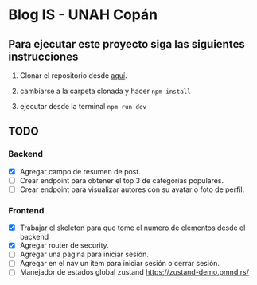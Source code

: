 # Blog IS - UNAH Copán

## Para ejecutar este proyecto siga las siguientes instrucciones

1. Clonar el repositorio desde [aquí](https://link-url-here.org).

2. cambiarse a la carpeta clonada y hacer `npm install`

3. ejecutar desde la terminal `npm run dev`

## TODO

### Backend

- [x] Agregar campo de resumen de post.
- [ ] Crear endpoint para obtener el top 3 de categorías populares.
- [ ] Crear endpoint para visualizar autores con su avatar o foto de perfil. 

### Frontend

- [x] Trabajar el skeleton para que tome el numero de elementos desde el backend
- [x] Agregar router de security.
- [ ] Agregar una pagina para iniciar sesión.
- [ ] Agregar en el nav un item para iniciar sesión o cerrar sesión.
- [ ] Manejador de estados global zustand https://zustand-demo.pmnd.rs/
